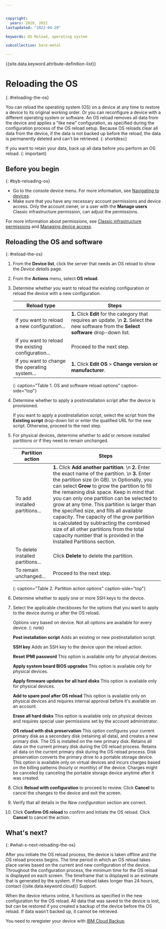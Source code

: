 ```yaml
---


copyright:
  years: 2019, 2022
lastupdated: "2022-04-20"

keywords: OS Reload, operating system

subcollection: bare-metal

---
```


{{site.data.keyword.attribute-definition-list}}

# Reloading the OS
{: #reloading-the-os}

You can reload the operating system (OS) on a device at any time to restore a device to its original working order. Or you can reconfigure a device with a different operating system or software. An OS reload removes all data from the device and applies a "like new" configuration, as specified during the configuration process of the OS reload setup. Because OS reloads clear all data from the device, if the data is not backed up before the reload, the data is permanently deleted and can't be retrieved.
{: shortdesc}

If you want to retain your data, back up all data before you perform an OS reload.
{: important}

## Before you begin
{: #byb-reloading-os}

* Go to the console device menu. For more information, see [Navigating to devices](/docs/bare-metal?topic=virtual-servers-navigating-devices).
* Make sure that you have any necessary account permissions and device access. Only the account owner, or a user with the **Manage users** Classic infrastructure permission, can adjust the permissions.

For more information about permissions, see [Classic infrastructure permissions](/docs/iam?topic=iam-infrapermission#infrapermission) and [Managing device access](/docs/virtual-servers?topic=virtual-servers-managing-device-access).

## Reloading the OS and software
{: #reload-the-os}

1. From the **Device list**, click the server that needs an OS reload to show the _Device details_ page.
2. From the **Actions** menu, select **OS reload**.
3. Determine whether you want to reload the existing configuration or reload the device with a new configuration.

   | Reload type | Steps |
   |-------------|-------|
   | If you want to reload a new configuration... | **1.** Click **Edit** for the category that requires an update.  \n **2.** Select the new software from the **Select software** drop-down list. |  
   | If you want to reload the existing configuration... | Proceed to the next step. |
   | If you want to change the operating system... | **1.** Click **Edit OS** > **Change version or manufacturer**. |
   {: caption="Table 1. OS and software reload options" caption-side="top"}

4. Determine whether to apply a postinstallation script after the device is provisioned.

   If you want to apply a postinstallation script, select the script from the **Existing script** drop-down list or enter the qualified URL for the new script.  Otherwise, proceed to the next step.

5. For physical devices, determine whether to add or remove installed partitions or if they need to remain unchanged.

   | Partition action | Steps |
   |------------------|-------|
   | To add installed partitions... | **1.** Click **Add another partition**.  \n **2.** Enter the exact name of the partition.  \n **3.** Enter the partition size (in GB).  \n Optionally, you can select **Grow** to grow the partition to fill the remaining disk space. Keep in mind that you can only one partition can be selected to grow at any time. This partition is larger than the specified size, and fills all available capacity. The capacity of the grow partition is calculated by subtracting the combined size of all other partitions from the total capacity number that is provided in the Installed Partitions section. |
   | To delete installed partitions... | Click **Delete** to delete the partition. |
   | To remain unchanged... | Proceed to the next step. |
   {: caption="Table 2. Partition action options" caption-side="top"}

6. Determine whether to apply one or more SSH keys to the device.

7. Select the applicable checkboxes for the options that you want to apply to the device during or after the OS reload.

   Options vary based on device. Not all options are available for every device.
   {: note}
   
   **Post installation script** Adds an existing or new postinstallation script.
   
   **SSH key** Adds an SSH key to the device upon the reload action.
   
   **Reset IPMI password** This option is available only for physical devices.
   
   **Apply system board BIOS upgrades** This option is available only for physical devices.
   
   **Apply firmware updates for all hard disks** This option is available only for physical devices.
   
   **Add to spare pool after OS reload** This option is available only on physical devices and requires internal approval before it's available on an account.
   
   **Erase all hard disks** This option is available only on physical devices and requires special user permissions set by the account administrator.
   
   **OS reload with disk preservation** This option configures your current primary disk as a secondary disk (retaining all data), and creates a new primary disk. The OS is installed on the new primary disk. Retains all data on the current primary disk during the OS reload process. Retains all data on the current primary disk during the OS reload process. Disk preservation converts the primary drive to a portable storage device. This option is available only on virtual devices and incurs charges based on the billing patterns (hourly or monthly) of the device. Charges might be canceled by canceling the portable storage device anytime after it was created.

8. Click **Reload with configuration** to proceed to review. Click **Cancel** to cancel the changes to the device and exit the screen.

9. Verify that all details in the _New configuration_ section are correct.  

10. Click **Confirm OS reload** to confirm and initiate the OS reload. Click **Cancel** to cancel the action.

## What's next?
{: #what-s-next-reloading-the-os}

After you initiate the OS reload process, the device is taken offline and the OS reload process begins.
The time period in which an OS reload takes place varies based on the current and new configuration of the device.
Throughout the configuration process, the minimum time for the OS reload is displayed on each screen.
The timeframe that is displayed is an estimate that is generated by the system. If the reload takes longer than 24 hours, contact {{site.data.keyword.cloud}} Support.

When the device returns online, it functions as specified in the new configuration for the OS reload. All data that was saved to the device is lost, but can be restored if you created a backup of the device before the OS reload. If data wasn't backed up, it cannot be retrieved.

You need to reregister your device with [IBM Cloud Backup](/docs/Backup?topic=Backup-getting-started).
